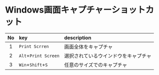 # Windows画面キャプチャーショットカット

|  No   | key                  | description                          |
| :---: | :------------------- | :----------------------------------- |
|   1   | `Print Scrren`       | 画面全体をキャプチャ                 |
|   2   | `Alt`+`Print Screen` | 選択されているウインドウをキャプチャ |
|   3   | `Win`+`Shift`+`S`    | 任意のサイズでのキャプチャ           |
